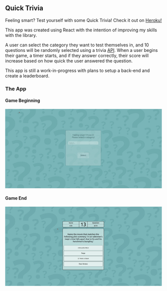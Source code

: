 ## Quick Trivia

Feeling smart? Test yourself with some Quick Trivia! Check it out on [Heroku!](https://trivia-react-game.herokuapp.com/)

This app was created using React with the intention of improving my skills with the library. 

A user can select the category they want to test themselves in, and 10 questions will be randomly selected using a trivia [API](https://rapidapi.com/willrfry/api/trivia8/). When a user begins their game, a timer starts, and if they answer correctly, their score will increase based on how quick the user answered the question.

This app is still a work-in-progress with plans to setup a back-end and create a leaderboard.

### The App

#### Game Beginning
![](./trivia1.gif)

#### Game End
![](./trivia2.gif)


